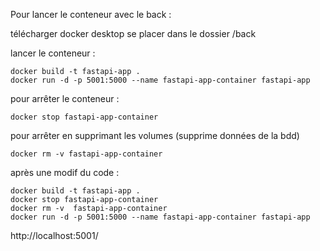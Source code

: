Pour lancer le conteneur avec le back :

télécharger docker desktop 
se placer dans le dossier /back 

lancer le conteneur  : 

    docker build -t fastapi-app .   
    docker run -d -p 5001:5000 --name fastapi-app-container fastapi-app

pour arrêter le conteneur : 

	docker stop fastapi-app-container

pour arrêter en supprimant les volumes (supprime données de la bdd) 

	docker rm -v fastapi-app-container

après une modif du code  : 

    docker build -t fastapi-app .
    docker stop fastapi-app-container
    docker rm -v  fastapi-app-container
    docker run -d -p 5001:5000 --name fastapi-app-container fastapi-app

http://localhost:5001/ 


